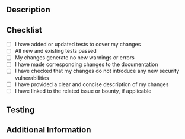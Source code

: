 ## Description

## Checklist

- [ ] I have added or updated tests to cover my changes
- [ ] All new and existing tests passed
- [ ] My changes generate no new warnings or errors
- [ ] I have made corresponding changes to the documentation
- [ ] I have checked that my changes do not introduce any new security vulnerabilities
- [ ] I have provided a clear and concise description of my changes
- [ ] I have linked to the related issue or bounty, if applicable

## Testing

## Additional Information